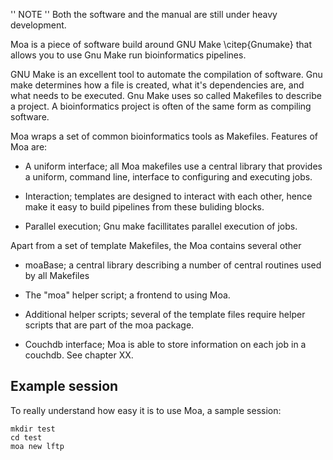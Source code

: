 
'' NOTE '' Both the software and the manual are still under heavy development.  

Moa is a piece of software build around GNU Make \citep{Gnumake} that
allows you to use Gnu Make run bioinformatics pipelines.

GNU Make is an excellent tool to automate the compilation of
software. Gnu make determines how a file is created, what it's
dependencies are, and what needs to be executed. Gnu Make uses so
called Makefiles to describe a project. A bioinformatics project is
often of the same form as compiling software.

Moa wraps a set of common bioinformatics tools as Makefiles. Features
of Moa are:

* A uniform interface; all Moa makefiles use a central library that
	provides a uniform, command line, interface to configuring and
	executing jobs.

* Interaction; templates are designed to interact with each other,
    hence make it easy to build pipelines from these buliding blocks.

* Parallel execution; Gnu make facillitates parallel execution of
    jobs.
 

Apart from a set of template Makefiles, the Moa contains several other

* moaBase; a central library describing a number of central routines used by
	all Makefiles

* The "moa" helper script; a frontend to using Moa.

* Additional helper scripts; several of the template files require
	helper scripts that are part of the moa package.

* Couchdb interface; Moa is able to store information on each job in a
	couchdb. See chapter XX.


## Example session
To really understand how easy it is to use Moa, a sample session:
 
    mkdir test
    cd test
    moa new lftp

